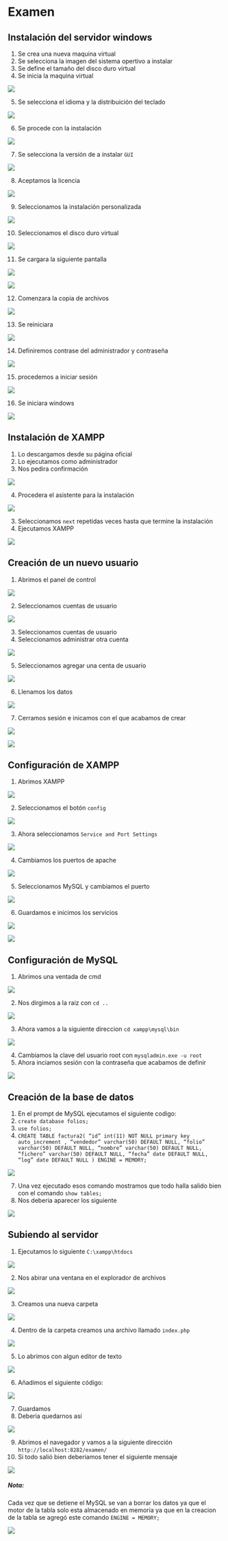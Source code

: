 # Examen
## Instalación del servidor windows
1. Se crea una nueva maquina virtual
2. Se selecciona la imagen del sistema opertivo a instalar
3. Se define el tamaño del disco duro virtual
4. Se inicia la maquina virtual

![](images/0.png)

5. Se selecciona el idioma y la distribuición del teclado

![](images/1.png)

6. Se procede con la instalación

![](images/2.png)

7. Se selecciona la versión de a instalar `GUI`

![](images/3.png)

8. Aceptamos la licencia

![](images/4.png)

9. Seleccionamos la instalación personalizada

![](images/5.png)

10. Seleccionamos el disco duro virtual

![](images/6.png)

11. Se cargara la siguiente pantalla

![](images/7.png)


![](images/8.png)

12. Comenzara la copia de archivos

![](images/9.png)

13. Se reiniciara

![](images/10.png)

14. Definiremos contrase del administrador y contraseña

![](images/11.png)

15. procedemos a iniciar sesión

![](images/12.png)

16. Se iniciara windows

![](images/13.png)

## Instalación de XAMPP
1. Lo descargamos desde su página oficial
2. Lo ejecutamos como administrador
3. Nos pedira confirmación

![](images/14.png)

4. Procedera el asistente para la instalación

![](images/15.png)

3. Seleccionamos `next` repetidas veces hasta que termine la instalación
4. Ejecutamos XAMPP

![](images/16.png)

## Creación de un nuevo usuario
1. Abrimos el panel de control

![](images/17.png)

2. Seleccionamos cuentas de usuario

![](images/18.png)

3. Seleccionamos cuentas de usuario
4. Seleccionamos administrar otra cuenta

![](images/19.png)

5. Seleccionamos agregar una centa de usuario

![](images/20.png)

6. Llenamos los datos

![](images/21.png)

7. Cerramos sesión e inicamos con el que acabamos de crear

![](images/22.png)



![](images/23.png)

## Configuración de XAMPP
1. Abrimos XAMPP

![](images/24.png)

2. Seleccionamos el botón `config`

![](images/25.png)

3. Ahora seleccionamos `Service and Port Settings`

![](images/26.png)

4. Cambiamos los puertos de apache

![](images/27.png)

5. Seleccionamos MySQL y cambiamos el puerto

![](images/28.png)

6. Guardamos e inicimos los servicios

![](images/24-1.png)


![](images/29.png)


## Configuración de MySQL
1. Abrimos una ventada de cmd

![](images/30.png)

2. Nos dirgimos a la raiz con `cd ..`

![](images/31.png)

3. Ahora vamos a la siguiente direccion `cd xampp\mysql\bin`

![](images/32.png)

4. Cambiamos la clave del usuario root
con `mysqladmin.exe -u root`
5. Ahora inciamos sesión con la contraseña que acabamos de definir

![](images/33.png)

## Creación de la base de datos
1. En el prompt de MySQL ejecutamos el siguiente codigo:
  1. `create database folios;`
  2. `use folios;`
  3. `CREATE TABLE factura2(
“id” int(11) NOT NULL primary key auto_increment ,
“vendedor” varchar(50) DEFAULT NULL,
“folio” varchar(50) DEFAULT NULL,
“nombre” varchar(50) DEFAULT NULL,
“fichero” varchar(50) DEFAULT NULL,
“fecha” date DEFAULT NULL,
“log” date DEFAULT NULL
) ENGINE = MEMORY;`

![](images/33-1.png)

7. Una vez ejecutado esos comando mostramos que todo halla salido bien con el comando `show tables;`
8. Nos deberia aparecer los siguiente

![](images/34.png)


## Subiendo al servidor
1. Ejecutamos lo siguiente `C:\xampp\htdocs`

![](images/35.png)

2. Nos abirar una ventana en el explorador de archivos

![](images/36.png)

3. Creamos una nueva carpeta

![](images/37.png)

4. Dentro de la carpeta creamos una archivo llamado `index.php`

![](images/38.png)

5. Lo abrimos con algun editor de texto

![](images/39.png)

6. Añadimos el siguiente código:

![](images/index.php.png)

7. Guardamos
8. Deberia quedarnos así

![](images/40.png)

9. Abrimos el navegador y vamos a la siguiente dirección `http://localhost:8282/examen/`
10. Si todo salió bien deberiamos tener el siguiente mensaje

![](images/41.png)

##### Nota:
Cada vez que se detiene el MySQL se van a borrar los datos ya que el motor de la tabla solo esta almacenado en memoria ya que en la creacion de la tabla se agregó este comando `ENGINE = MEMORY;`


![](images/42.png)

